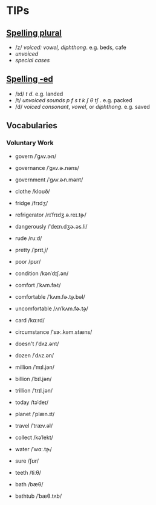 # TIPs

## [Spelling plural](https://www.youtube.com/watch?v=UaFIejjqCoI)

* /z/ _voiced: vowel, diphthong_. e.g. beds, cafe
* _unvoiced_
* _special cases_

## [Spelling -ed](https://youtu.be/A7hi-ipU2n0)

* /ɪd/ _t d_. e.g. landed
* /t/ _unvoiced sounds p f s t k ʃ θ tʃ_ . e.g. packed
* /d/ _voiced consonant_, _vowel_, or _diphthong_. e.g. saved

## Vocabularies

### Voluntary Work

* govern /ˈɡʌv.ɚn/
* governance /ˈɡʌv.ɚ.nəns/
* government /ˈɡʌv.ɚn.mənt/



* clothe /kloʊð/
* fridge /frɪdʒ/
* refrigerator /rɪˈfrɪdʒ.ə.reɪ.t̬ɚ/
* dangerously /ˈdeɪn.dʒɚ.əs.li/
* rude /ruːd/
* pretty /ˈprɪt̬.i/
* poor /pʊr/
* condition /kənˈdɪʃ.ən/
* comfort /ˈkʌm.fɚt/
* comfortable /ˈkʌm.fɚ.t̬ə.bəl/
* uncomfortable /ʌnˈkʌm.fɚ.t̬ə/
* card /kɑːrd/
* circumstance /ˈsɝː.kəm.stæns/
* doesn't /ˈdʌz.ənt/
* dozen /ˈdʌz.ən/
* million /ˈmɪl.jən/
* billion /ˈbɪl.jən/
* trillion /ˈtrɪl.jən/
* today /təˈdeɪ/
* planet /ˈplæn.ɪt/
* travel /ˈtræv.əl/
* collect /kəˈlekt/
* water /ˈwɑː.t̬ɚ/
* sure /ʃʊr/
* teeth /tiːθ/
* bath /bæθ/
* bathtub /ˈbæθ.tʌb/
